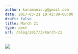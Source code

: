 ```yaml
---
author: karamanis.g@gmail.com
date: 2017-03-21 19:42:00+00:00
draft: false
title: March 21
type: post
url: /blog/2017/3/march-21
---
```


![](/images/2017-03-21-20173march-21/image-asset.jpeg)

